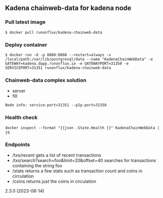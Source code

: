 ## Kadena chainweb-data for kadena node
### Pull latest image
```shell script
$ docker pull runonflux/kadena-chainweb-data
```
### Deploy container
```shell script
$ docker run -d -p 8888:8888 --restart=always -v /local/path:/var/lib/postgresql/data --name "KadenaChainWebData" -e GATEWAY=kadena.dapp.runonflux.io -e GATEWAYPORT=31350 -e SERVICEPORT=31351 runonflux/kadena-chainweb-data
```
### Chainweb-data complex solution
- server 
- fill

```shell script
Node info: service-port=31351 --p2p-port=31350
```

### Health check
```shell script
docker inspect --format "{{json .State.Health }}" KadenaChainWebData | jq
```

### Endpoints
- /txs/recent gets a list of recent transactions
- /txs/search?search=foo&limit=20&offset=40 searches for transactions containing the string foo
- /stats returns a few stats such as transaction count and coins in circulation
- /coins returns just the coins in circulation

2.3.0 (2023-08-14)
